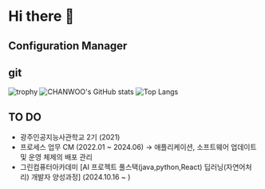 # Hi there 👋

## Configuration Manager

## git
![trophy](https://github-profile-trophy.vercel.app/?username=CHANWOO97)
![CHANWOO's GitHub stats](https://github-readme-stats.vercel.app/api?username=CHANWOO97&theme=panda&show_icons=true)
![Top Langs](https://github-readme-stats.vercel.app/api/top-langs/?username=CHANWOO97&layout=compact&theme=tokyonight)


 ## TO DO
 - 광주인공지능사관학교 2기 (2021)
 - 프로세스 업무 CM (2022.01 ~ 2024.06)
    -> 애플리케이션, 소프트웨어 업데이트 및 운영 체제의 배포 관리
 - 그린컴퓨터아카데미 [AI 프로젝트 풀스택(java,python,React) 딥러닝(자연어처리) 개발자 양성과정] (2024.10.16 ~ )
